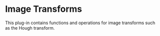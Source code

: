 Image Transforms
================

This plug-in contains functions and operations for image transforms
such as the Hough transform.